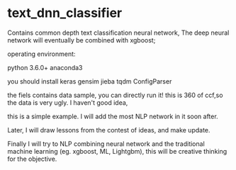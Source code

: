 # text_dnn_classifier
Contains common depth text classification neural network, The deep neural network will eventually be combined with xgboost;

operating environment: 

python 3.6.0+ anaconda3

you should install keras gensim jieba tqdm  ConfigParser 

the fiels contains data sample, you can directly run it! this is 360 of ccf,so the data is very ugly. I haven't good idea,

this is a simple example. I will add the most NLP network in it soon after.

Later, I will draw lessons from the contest of ideas, and make update.

Finally I will try to NLP combining neural network and the traditional machine learning (eg. xgboost, ML, Lightgbm), this will be creative thinking for the objective.
